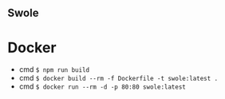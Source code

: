 ## Swole

# Docker
- cmd ```$ npm run build```
- cmd ```$ docker build --rm -f Dockerfile -t swole:latest .```
- cmd ```$ docker run --rm -d -p 80:80 swole:latest```